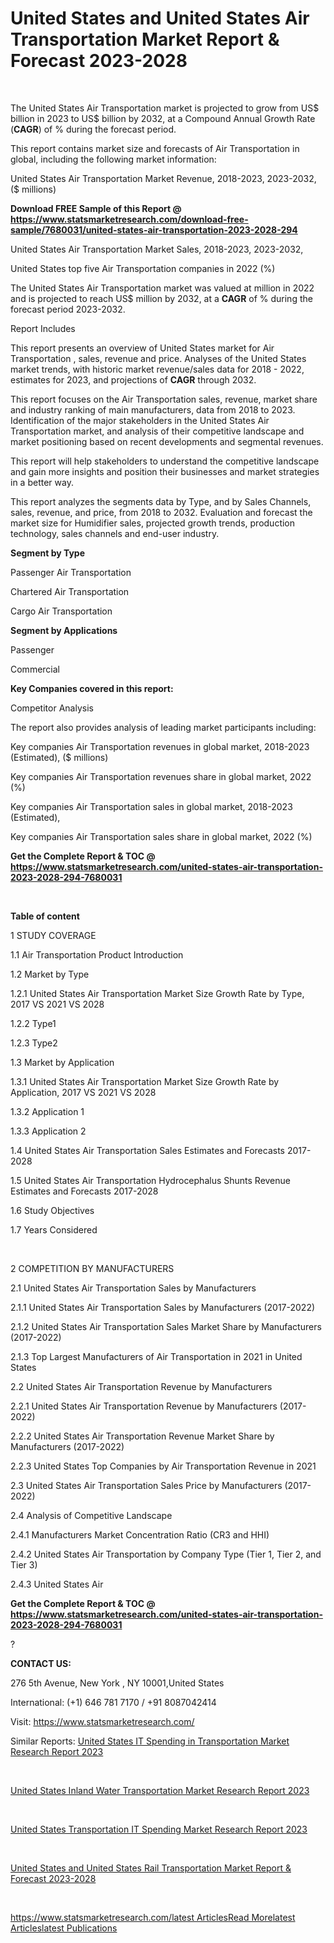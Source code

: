 <h1>United States and United States Air Transportation Market Report & Forecast 2023-2028</h1><br/><p>The United States Air Transportation market is projected to grow from US$ billion in 2023 to US$ billion by 2032, at a Compound Annual Growth Rate (<strong>CAGR</strong>) of % during the forecast period.</p>
 
 
 
 <p>This report contains market size and forecasts of Air Transportation in global, including the following market information:</p>
 
 
 
 <p>United States Air Transportation Market Revenue, 2018-2023, 2023-2032, ($ millions)</p>
 
 
 
 <p><strong>Download FREE Sample of this Report @ <a href="https://www.statsmarketresearch.com/download-free-sample/7680031/united-states-air-transportation-2023-2028-294">https://www.statsmarketresearch.com/download-free-sample/7680031/united-states-air-transportation-2023-2028-294</a></strong></p>
 
 
 
 <p>United States Air Transportation Market Sales, 2018-2023, 2023-2032,</p>
 
 
 
 <p>United States top five Air Transportation companies in 2022 (%)</p>
 
 
 
 <p>The United States Air Transportation market was valued at million in 2022 and is projected to reach US$ million by 2032, at a <strong>CAGR</strong> of % during the forecast period 2023-2032.</p>
 
 
 
 <p>Report Includes</p>
 
 
 
 <p>This report presents an overview of United States market for Air Transportation , sales, revenue and price. Analyses of the United States market trends, with historic market revenue/sales data for 2018 - 2022, estimates for 2023, and projections of <strong>CAGR</strong> through 2032.</p>
 
 
 
 <p>This report focuses on the Air Transportation sales, revenue, market share and industry ranking of main manufacturers, data from 2018 to 2023. Identification of the major stakeholders in the United States Air Transportation market, and analysis of their competitive landscape and market positioning based on recent developments and segmental revenues.</p>
 
 
 
 <p>This report will help stakeholders to understand the competitive landscape and gain more insights and position their businesses and market strategies in a better way.</p>
 
 
 
 <p>This report analyzes the segments data by Type, and by Sales Channels, sales, revenue, and price, from 2018 to 2032. Evaluation and forecast the market size for Humidifier sales, projected growth trends, production technology, sales channels and end-user industry.</p>
 
 
 
 <p><strong>Segment by Type</strong></p>
 
 
 
 <p>Passenger Air Transportation</p>
 
 
 
 <p>Chartered Air Transportation</p>
 
 
 
 <p>Cargo Air Transportation</p>
 
 
 
 <p><strong>Segment <strong><strong>by Applications</strong></strong></strong></p>
 
 
 
 <p>Passenger</p>
 
 
 
 <p>Commercial</p>
 
 
 
 <p><strong>Key Companies covered in this report:</strong></p>
 
 
 
 <p>Competitor Analysis</p>
 
 
 
 <p>The report also provides analysis of leading market participants including:</p>
 
 
 
 <p>Key companies Air Transportation revenues in global market, 2018-2023 (Estimated), ($ millions)</p>
 
 
 
 <p>Key companies Air Transportation revenues share in global market, 2022 (%)</p>
 
 
 
 <p>Key companies Air Transportation sales in global market, 2018-2023 (Estimated),</p>
 
 
 
 <p>Key companies Air Transportation sales share in global market, 2022 (%)</p>
 
 
 
 <div><b>Get the Complete Report & TOC @ <a href="https://www.statsmarketresearch.com/united-states-air-transportation-2023-2028-294-7680031">https://www.statsmarketresearch.com/united-states-air-transportation-2023-2028-294-7680031</a></b></div>
 
 
 
 <p><br />
 
 <b>Table of content</b></p>
 
 
 
 <p>1 STUDY COVERAGE<br />
 
 1.1 Air Transportation Product Introduction<br />
 
 1.2 Market by Type<br />
 
 1.2.1 United States Air Transportation Market Size Growth Rate by Type, 2017 VS 2021 VS 2028<br />
 
 1.2.2 Type1<br />
 
 1.2.3 Type2<br />
 
 1.3 Market by Application<br />
 
 1.3.1 United States Air Transportation Market Size Growth Rate by Application, 2017 VS 2021 VS 2028<br />
 
 1.3.2 Application 1<br />
 
 1.3.3 Application 2<br />
 
 1.4 United States Air Transportation Sales Estimates and Forecasts 2017-2028<br />
 
 1.5 United States Air Transportation Hydrocephalus Shunts Revenue Estimates and Forecasts 2017-2028<br />
 
 1.6 Study Objectives<br />
 
 1.7 Years Considered<br />
 
 <br />
 
 2 COMPETITION BY MANUFACTURERS<br />
 
 2.1 United States Air Transportation Sales by Manufacturers<br />
 
 2.1.1 United States Air Transportation Sales by Manufacturers (2017-2022)<br />
 
 2.1.2 United States Air Transportation Sales Market Share by Manufacturers (2017-2022)<br />
 
 2.1.3 Top Largest Manufacturers of Air Transportation in 2021 in United States<br />
 
 2.2 United States Air Transportation Revenue by Manufacturers<br />
 
 2.2.1 United States Air Transportation Revenue by Manufacturers (2017-2022)<br />
 
 2.2.2 United States Air Transportation Revenue Market Share by Manufacturers (2017-2022)<br />
 
 2.2.3 United States Top Companies by Air Transportation Revenue in 2021<br />
 
 2.3 United States Air Transportation Sales Price by Manufacturers (2017-2022)<br />
 
 2.4 Analysis of Competitive Landscape<br />
 
 2.4.1 Manufacturers Market Concentration Ratio (CR3 and HHI)<br />
 
 2.4.2 United States Air Transportation by Company Type (Tier 1, Tier 2, and Tier 3)<br />
 
 2.4.3 United States Air</p>
 
 
 
 <div><b>Get the Complete Report & TOC @ <a href="https://www.statsmarketresearch.com/united-states-air-transportation-2023-2028-294-7680031">https://www.statsmarketresearch.com/united-states-air-transportation-2023-2028-294-7680031</a></b></div>
 
 
 
 <p>? </p>
 
 
 
 <p><b>CONTACT US:</b><br />
 
 276 5th Avenue, New York , NY 10001,United States<br />
 
 International: (+1) 646 781 7170 / +91 8087042414<br />
 
 Visit: <a href="https://www.statsmarketresearch.com/">https://www.statsmarketresearch.com/</a><br />
 
 Similar Reports: <a href="https://www.statsmarketresearch.com/united-states-air-transportation-2023-2028-294-7680031">United States IT Spending in Transportation Market Research Report 2023</a><br />
 
 <br />
 
 <a href="https://www.statsmarketresearch.com/united-states-air-transportation-2023-2028-294-7680031">United States Inland Water Transportation Market Research Report 2023</a><br />
 
 <br />
 
 <a href="https://www.statsmarketresearch.com/united-states-air-transportation-2023-2028-294-7680031">United States Transportation IT Spending Market Research Report 2023</a><br />
 
 <br />
 
 <a href="https://www.statsmarketresearch.com/united-states-air-transportation-2023-2028-294-7680031">United States and United States Rail Transportation Market Report & Forecast 2023-2028</a><br />
 
 <br />
 
 <a href="https://gyeongbokgung.com">https://www.statsmarketresearch.com/</a><a href="https://hallyeomaritime.com">latest Articles</a><a href="https://jingwansa.com">Read More</a><a href="https://nguoiviet.jp/">latest Articles</a><a href="https://www.intelmarketresearch.com/">latest Publications</a></p>